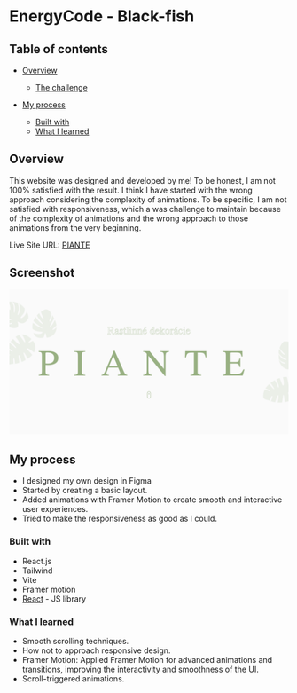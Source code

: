 # EnergyCode - Black-fish

## Table of contents

- [Overview](#overview)

  - [The challenge](#the-challenge)

- [My process](#my-process)
  - [Built with](#built-with)
  - [What I learned](#what-i-learned)

## Overview

This website was designed and developed by me!
To be honest, I am not 100% satisfied with the result. I think I have started with the wrong approach considering the complexity of animations.
To be specific, I am not satisfied with responsiveness, which a was challenge to maintain because of the complexity of animations and the wrong approach to those animations from the very beginning.

Live Site URL: [PIANTE](https://piante-web-1.netlify.app)

## Screenshot

![./public/screens/piante-screen.png](./public/screens/piante-screen.png)

## My process

- I designed my own design in Figma
- Started by creating a basic layout.
- Added animations with Framer Motion to create smooth and interactive user experiences.
- Tried to make the responsiveness as good as I could.

### Built with

- React.js
- Tailwind
- Vite
- Framer motion
- [React](https://reactjs.org/) - JS library

### What I learned

- Smooth scrolling techniques.
- How not to approach responsive design.
- Framer Motion: Applied Framer Motion for advanced animations and transitions, improving the interactivity and smoothness of the UI.
- Scroll-triggered animations.
